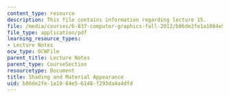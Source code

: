 ```yaml
---
content_type: resource
description: This file contains information regarding lecture 15.
file: /media/courses/6-837-computer-graphics-fall-2012/b86de2fe1a1084e56148f293da4a4dfd_MIT6_837F12_Lec15.pdf
file_type: application/pdf
learning_resource_types:
- Lecture Notes
ocw_type: OCWFile
parent_title: Lecture Notes
parent_type: CourseSection
resourcetype: Document
title: Shading and Material Appearance
uid: b86de2fe-1a10-84e5-6148-f293da4a4dfd
---
```

